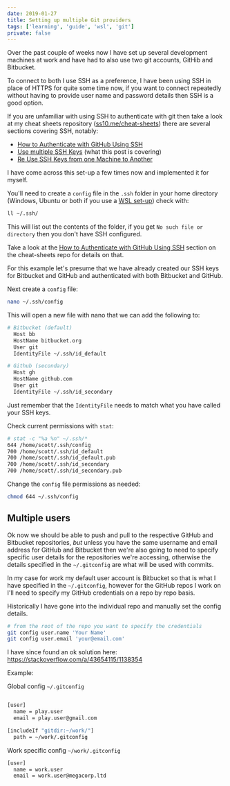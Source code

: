 ```yaml
---
date: 2019-01-27
title: Setting up multiple Git providers
tags: ['learning', 'guide', 'wsl', 'git']
private: false
---
```


Over the past couple of weeks now I have set up several development
machines at work and have had to also use two git accounts, GitHib and
Bitbucket.

To connect to both I use SSH as a preference, I have been using SSH in
place of HTTPS for quite some time now, if you want to connect
repeatedly without having to provide user name and password details
then SSH is a good option.

If you are unfamiliar with using SSH to authenticate with git then
take a look at my cheat sheets repository ([ss10.me/cheat-sheets])
there are several sections covering SSH, notably:

- [How to Authenticate with GitHub Using SSH]
- [Use multiple SSH Keys] (what this post is covering)
- [Re Use SSH Keys from one Machine to Another]

I have come across this set-up a few times now and implemented it for
myself.

You'll need to create a `config` file in the `.ssh` folder in your
home directory (Windows, Ubuntu or both if you use a [WSL set-up])
check with:

```bash
ll ~/.ssh/
```

This will list out the contents of the folder, if you get
`No such file or directory` then you don't have SSH configured.

Take a look at the [How to Authenticate with GitHub Using SSH] section
on the cheat-sheets repo for details on that.

For this example let's presume that we have already created our SSH
keys for Bitbucket and GitHub and authenticated with both Bitbucket
and GitHub.

Next create a `config` file:

```bash
nano ~/.ssh/config
```

This will open a new file with nano that we can add the following to:

```bash
# Bitbucket (default)
  Host bb
  HostName bitbucket.org
  User git
  IdentityFile ~/.ssh/id_default

# Github (secondary)
  Host gh
  HostName github.com
  User git
  IdentityFile ~/.ssh/id_secondary
```

Just remember that the `IdentityFile` needs to match what you have
called your SSH keys.

Check current permissions with `stat`:

```bash
# stat -c "%a %n" ~/.ssh/*
644 /home/scott/.ssh/config
700 /home/scott/.ssh/id_default
700 /home/scott/.ssh/id_default.pub
700 /home/scott/.ssh/id_secondary
700 /home/scott/.ssh/id_secondary.pub
```

Change the `config` file permissions as needed:

```bash
chmod 644 ~/.ssh/config
```

## Multiple users

Ok now we should be able to push and pull to the respective GitHub and
Bitbucket repositories, _but_ unless you have the same username and
email address for GitHub and Bitbucket then we're also going to need
to specify specific user details for the repositories we're accessing,
otherwise the details specified in the `~/.gitconfig` are what will be
used with commits.

In my case for work my default user account is Bitbucket so that is
what I have specified in the `~/.gitconfig`, however for the GitHub
repos I work on I'll need to specify my GitHub credentials on a repo
by repo basis.

Historically I have gone into the individual repo and manually set the
config details.

```bash
# from the root of the repo you want to specify the credentials
git config user.name 'Your Name'
git config user.email 'your@email.com'
```

I have since found an ok solution here:
https://stackoverflow.com/a/43654115/1138354

Example:

Global config `~/.gitconfig`

```bash

[user]
  name = play.user
  email = play.user@gmail.com

[includeIf "gitdir:~/work/"]
  path = ~/work/.gitconfig
```

Work specific config `~/work/.gitconfig`

```bash
[user]
  name = work.user
  email = work.user@megacorp.ltd
```

<!-- Links -->

[ss10.me/cheat-sheets]: https://github.com/spences10/cheat-sheets
[how to authenticate with github using ssh]:
  https://cheatsheets.xyz/git/#how-to-authenticate-with-github-using-ssh
[use multiple ssh keys]:
  https://cheatsheets.xyz/git/#use-multiple-ssh-keys
[re use ssh keys from one machine to another]:
  https://cheatsheets.xyz/git/#re-use-ssh-keys-from-one-machine-to-another
[wsl set-up]: https://scottspence.com/2018/12/24/wsl-bootstrap-2019/
